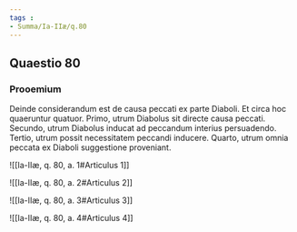 ```yaml
---
tags : 
- Summa/Ia-IIæ/q.80
---
```


## Quaestio 80

### Prooemium

Deinde considerandum est de causa peccati ex parte Diaboli. Et circa hoc quaeruntur quatuor. Primo, utrum Diabolus sit directe causa peccati. Secundo, utrum Diabolus inducat ad peccandum interius persuadendo. Tertio, utrum possit necessitatem peccandi inducere. Quarto, utrum omnia peccata ex Diaboli suggestione proveniant.

![[Ia-IIæ, q. 80, a. 1#Articulus 1]]

![[Ia-IIæ, q. 80, a. 2#Articulus 2]]

![[Ia-IIæ, q. 80, a. 3#Articulus 3]]

![[Ia-IIæ, q. 80, a. 4#Articulus 4]]

